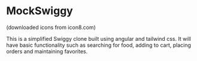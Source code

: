 # MockSwiggy

(downloaded icons from icon8.com)

This is a simplified Swiggy clone built using angular and tailwind css.
It will have basic functionality such as searching for food, adding to cart, placing orders and maintaining favorites.